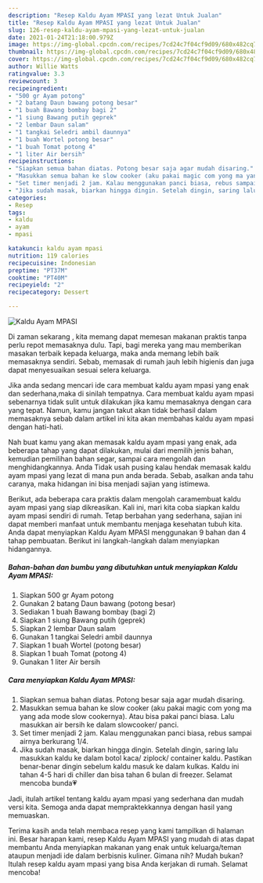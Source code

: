 ```yaml
---
description: "Resep Kaldu Ayam MPASI yang lezat Untuk Jualan"
title: "Resep Kaldu Ayam MPASI yang lezat Untuk Jualan"
slug: 126-resep-kaldu-ayam-mpasi-yang-lezat-untuk-jualan
date: 2021-01-24T21:18:00.979Z
image: https://img-global.cpcdn.com/recipes/7cd24c7f04cf9d09/680x482cq70/kaldu-ayam-mpasi-foto-resep-utama.jpg
thumbnail: https://img-global.cpcdn.com/recipes/7cd24c7f04cf9d09/680x482cq70/kaldu-ayam-mpasi-foto-resep-utama.jpg
cover: https://img-global.cpcdn.com/recipes/7cd24c7f04cf9d09/680x482cq70/kaldu-ayam-mpasi-foto-resep-utama.jpg
author: Willie Watts
ratingvalue: 3.3
reviewcount: 3
recipeingredient:
- "500 gr Ayam potong"
- "2 batang Daun bawang potong besar"
- "1 buah Bawang bombay bagi 2"
- "1 siung Bawang putih geprek"
- "2 lembar Daun salam"
- "1 tangkai Seledri ambil daunnya"
- "1 buah Wortel potong besar"
- "1 buah Tomat potong 4"
- "1 liter Air bersih"
recipeinstructions:
- "Siapkan semua bahan diatas. Potong besar saja agar mudah disaring."
- "Masukkan semua bahan ke slow cooker (aku pakai magic com yong ma yang ada mode slow cookernya). Atau bisa pakai panci biasa. Lalu masukkan air bersih ke dalam slowcooker/ panci."
- "Set timer menjadi 2 jam. Kalau menggunakan panci biasa, rebus sampai airnya berkurang 1/4."
- "Jika sudah masak, biarkan hingga dingin. Setelah dingin, saring lalu masukkan kaldu ke dalam botol kaca/ ziplock/ container kaldu. Pastikan benar-benar dingin sebelum kaldu masuk ke dalam kulkas. Kaldu ini tahan 4-5 hari di chiller dan bisa tahan 6 bulan di freezer. Selamat mencoba bunda💗"
categories:
- Resep
tags:
- kaldu
- ayam
- mpasi

katakunci: kaldu ayam mpasi 
nutrition: 119 calories
recipecuisine: Indonesian
preptime: "PT37M"
cooktime: "PT40M"
recipeyield: "2"
recipecategory: Dessert

---
```



![Kaldu Ayam MPASI](https://img-global.cpcdn.com/recipes/7cd24c7f04cf9d09/680x482cq70/kaldu-ayam-mpasi-foto-resep-utama.jpg)

Di zaman  sekarang , kita memang dapat memesan makanan praktis tanpa perlu repot memasaknya dulu. Tapi, bagi mereka yang mau memberikan masakan terbaik kepada keluarga, maka anda memang lebih baik memasaknya sendiri. Sebab, memasak di rumah jauh lebih higienis dan juga dapat menyesuaikan sesuai selera keluarga.

Jika anda sedang mencari ide cara membuat kaldu ayam mpasi yang enak dan sederhana,maka di sinilah tempatnya. Cara membuat kaldu ayam mpasi  sebenarnya tidak sulit untuk dilakukan jika kamu memasaknya dengan cara yang tepat. Namun, kamu jangan takut akan tidak berhasil dalam memasaknya 
sebab dalam artikel ini kita akan membahas kaldu ayam mpasi dengan hati-hati.  



Nah buat kamu yang akan memasak kaldu ayam mpasi yang enak, ada beberapa tahap yang dapat dilakukan, mulai dari memilih jenis bahan, kemudian pemilihan bahan segar, sampai cara mengolah dan menghidangkannya. Anda Tidak usah pusing kalau hendak memasak kaldu ayam mpasi yang lezat di mana pun anda berada. Sebab, asalkan anda  tahu caranya, maka hidangan ini bisa menjadi sajian yang istimewa.

Berikut, ada beberapa cara praktis  dalam mengolah caramembuat kaldu ayam mpasi yang siap dikreasikan. Kali ini, mari kita coba siapkan kaldu ayam mpasi sendiri di rumah. Tetap berbahan yang sederhana, sajian ini dapat memberi manfaat untuk membantu menjaga kesehatan tubuh kita. Anda dapat menyiapkan Kaldu Ayam MPASI menggunakan 9 bahan dan 4 tahap pembuatan. Berikut ini langkah-langkah dalam menyiapkan hidangannya.

<!--inarticleads1-->

##### Bahan-bahan dan bumbu yang dibutuhkan untuk menyiapkan Kaldu Ayam MPASI:

1. Siapkan 500 gr Ayam potong
1. Gunakan 2 batang Daun bawang (potong besar)
1. Sediakan 1 buah Bawang bombay (bagi 2)
1. Siapkan 1 siung Bawang putih (geprek)
1. Siapkan 2 lembar Daun salam
1. Gunakan 1 tangkai Seledri ambil daunnya
1. Siapkan 1 buah Wortel (potong besar)
1. Siapkan 1 buah Tomat (potong 4)
1. Gunakan 1 liter Air bersih




<!--inarticleads2-->

##### Cara menyiapkan Kaldu Ayam MPASI:

1. Siapkan semua bahan diatas. Potong besar saja agar mudah disaring.
1. Masukkan semua bahan ke slow cooker (aku pakai magic com yong ma yang ada mode slow cookernya). Atau bisa pakai panci biasa. Lalu masukkan air bersih ke dalam slowcooker/ panci.
1. Set timer menjadi 2 jam. Kalau menggunakan panci biasa, rebus sampai airnya berkurang 1/4.
1. Jika sudah masak, biarkan hingga dingin. Setelah dingin, saring lalu masukkan kaldu ke dalam botol kaca/ ziplock/ container kaldu. Pastikan benar-benar dingin sebelum kaldu masuk ke dalam kulkas. Kaldu ini tahan 4-5 hari di chiller dan bisa tahan 6 bulan di freezer. Selamat mencoba bunda💗




Jadi, itulah artikel tentang  kaldu ayam mpasi  yang sederhana dan mudah versi kita. Semoga anda dapat mempraktekkannya dengan hasil yang memuaskan. 

Terima kasih anda telah membaca resep yang kami tampilkan di halaman ini. Besar harapan kami, resep  Kaldu Ayam MPASI yang mudah di atas dapat membantu Anda menyiapkan makanan yang enak untuk keluarga/teman ataupun menjadi ide dalam berbisnis kuliner. Gimana nih? Mudah bukan? Itulah resep kaldu ayam mpasi yang bisa Anda kerjakan di rumah. Selamat mencoba!


